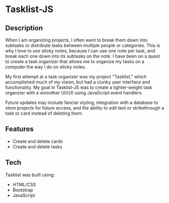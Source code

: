 # Tasklist-JS

## Description

When I am organizing projects, I often want to break them down into subtasks or distribute tasks between multiple people or categories. This is why I love to use sticky notes, because I can use one note per task, and break each one down into its subtasks on the note. I have been on a quest to create a task organizer that allows me to organize my tasks on a computer the way I do on sticky notes.

My first attempt at a task organizer was my project "Tasklist," which accomplished much of my vision, but had a clunky user interface and functionality. My goal in Tasklist-JS was to create a lighter-weight task organzier with a smoother UI/UX using JavaScript event handlers.

Future updates may include fancier styling, integration with a database to store projects for future access, and the ability to edit text or strikethrough a task or card instead of deleting them.

## Features

- Create and delete cards
- Create and delete tasks

## Tech

Tasklist was built using:

- HTML/CSS
- Bootstrap
- JavaScript
